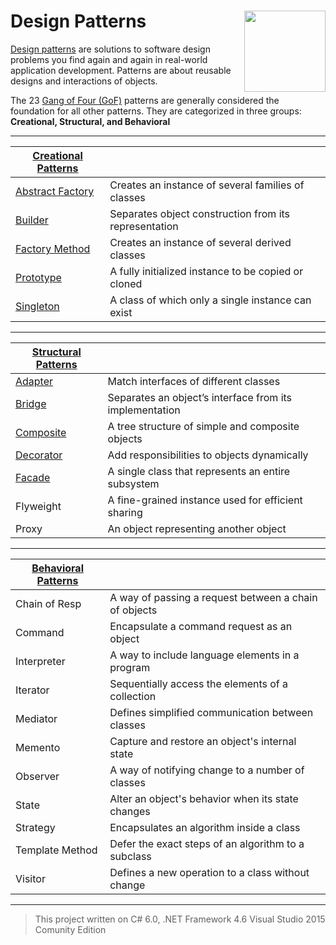 # Design Patterns <img src="https://cloud.githubusercontent.com/assets/24522089/21962098/41a510c8-db36-11e6-95ef-eb392a0a1919.png" align="right" width="130px" height="130px" /> 

[Design patterns](https://en.wikipedia.org/wiki/Design_Patterns) are solutions to software design problems you find again and again in real-world application development. Patterns are about reusable designs and interactions of objects.

The 23 [Gang of Four (GoF)](http://wiki.c2.com/?GangOfFour) patterns are generally considered the foundation for all other patterns. They are categorized in three groups: **Creational, Structural, and Behavioral**

--------------------------------------------------------------------------------

|[Creational Patterns](https://github.com/tigranv/Design_Patterns/tree/master/Creational%20Patterns)  |  |
| ----------| ---------------------------------- |
| [Abstract Factory]() |Creates an instance of several families of classes  | 
|[Builder]() |Separates object construction from its representation  | 
|[Factory Method]() |	Creates an instance of several derived classes  | 
| [Prototype]() |A fully initialized instance to be copied or cloned  | 
| [Singleton]() |	A class of which only a single instance can exist  | 
---------------------------------------------------------------------------------


|[Structural Patterns](https://github.com/tigranv/Design_Patterns/tree/master/Structural%20Patterns)  |  |
| ----------| ---------------------------------- |
|  [Adapter]() |Match interfaces of different classes | 
| [Bridge]() |Separates an object’s interface from its implementation | 
|[Composite]() |A tree structure of simple and composite objects | 
| [Decorator]() |Add responsibilities to objects dynamically | 
|[Facade]() |A single class that represents an entire subsystem | 
|Flyweight |A fine-grained instance used for efficient sharing | 
|Proxy |An object representing another object | 

------------------------------------------------------------------------------------
 	
 	
|[Behavioral Patterns](https://github.com/tigranv/Design_Patterns/tree/master/Behavioral%20Patterns) |  |
| ----------| ---------------------------------- |
|Chain of Resp|	A way of passing a request between a chain of objects|
|Command|	Encapsulate a command request as an object|
|Interpreter|	A way to include language elements in a program|
|Iterator|	Sequentially access the elements of a collection|
|Mediator|	Defines simplified communication between classes|
|Memento|	Capture and restore an object's internal state|
|Observer|	A way of notifying change to a number of classes|
|State|	Alter an object's behavior when its state changes|
|Strategy|	Encapsulates an algorithm inside a class|
|Template Method|	Defer the exact steps of an algorithm to a subclass|
|Visitor|	Defines a new operation to a class without change|

-----------------------------------------------------------------------------------
 	


> This project written on C# 6.0, .NET Framework 4.6 Visual Studio 2015 Comunity Edition

  	


  
